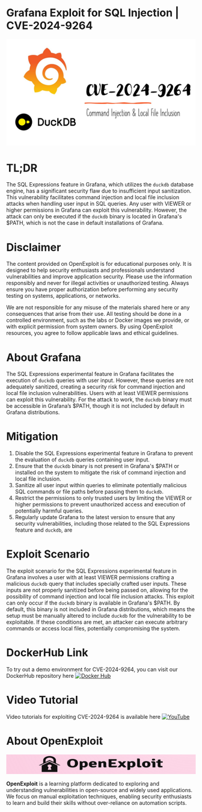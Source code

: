 # Grafana Exploit for SQL Injection | CVE-2024-9264
![CVE-2024-9264](https://raw.githubusercontent.com/pawanjswal/pawanjswal.github.io/master/cve-2024-9264/assets/thumbnail.jpg)

# TL;DR
The SQL Expressions feature in Grafana, which utilizes the `duckdb` database engine, has a significant security flaw due to insufficient input sanitization. This vulnerability facilitates command injection and local file inclusion attacks when handling user input in SQL queries. Any user with VIEWER or higher permissions in Grafana can exploit this vulnerability. However, the attack can only be executed if the `duckdb` binary is located in Grafana's $PATH, which is not the case in default installations of Grafana.

# Disclaimer

The content provided on OpenExploit is for educational purposes only. It is designed to help security enthusiasts and professionals understand vulnerabilities and improve application security. Please use the information responsibly and never for illegal activities or unauthorized testing. Always ensure you have proper authorization before performing any security testing on systems, applications, or networks.

We are not responsible for any misuse of the materials shared here or any consequences that arise from their use. All testing should be done in a controlled environment, such as the labs or Docker images we provide, or with explicit permission from system owners. By using OpenExploit resources, you agree to follow applicable laws and ethical guidelines.

# About Grafana
The SQL Expressions experimental feature in Grafana facilitates the execution of `duckdb` queries with user input. However, these queries are not adequately sanitized, creating a security risk for command injection and local file inclusion vulnerabilities. Users with at least VIEWER permissions can exploit this vulnerability. For the attack to work, the `duckdb` binary must be accessible in Grafana’s $PATH, though it is not included by default in Grafana distributions.

# Mitigation
1. Disable the SQL Expressions experimental feature in Grafana to prevent the evaluation of `duckdb` queries containing user input.
2. Ensure that the `duckdb` binary is not present in Grafana's $PATH or installed on the system to mitigate the risk of command injection and local file inclusion.
3. Sanitize all user input within queries to eliminate potentially malicious SQL commands or file paths before passing them to `duckdb`.
4. Restrict the permissions to only trusted users by limiting the VIEWER or higher permissions to prevent unauthorized access and execution of potentially harmful queries.
5. Regularly update Grafana to the latest version to ensure that any security vulnerabilities, including those related to the SQL Expressions feature and `duckdb`, are

# Exploit Scenario
The exploit scenario for the SQL Expressions experimental feature in Grafana involves a user with at least VIEWER permissions crafting a malicious `duckdb` query that includes specially crafted user inputs. These inputs are not properly sanitized before being passed on, allowing for the possibility of command injection and local file inclusion attacks. This exploit can only occur if the `duckdb` binary is available in Grafana's $PATH. By default, this binary is not included in Grafana distributions, which means the setup must be manually altered to include `duckdb` for the vulnerability to be exploitable. If these conditions are met, an attacker can execute arbitrary commands or access local files, potentially compromising the system.

# DockerHub Link
To try out a demo environment for CVE-2024-9264, you can visit our DockerHub repository here [![Docker Hub](https://img.shields.io/badge/Docker_Hub-2496ED)](https://hub.docker.com/u/pawanjswal)

# Video Tutorial
Video tutorials for exploiting CVE-2024-9264 is available here [![YouTube](https://img.shields.io/badge/YouTube-FF0000)](https://www.youtube.com/@OpenExploit)

# About OpenExploit

![OpenExploit](https://raw.githubusercontent.com/pawanjswal/pawanjswal.github.io/master/assets/logo.png)

**OpenExploit** is a learning platform dedicated to exploring and understanding vulnerabilities in open-source and widely used applications. We focus on manual exploitation techniques, enabling security enthusiasts to learn and build their skills without over-reliance on automation scripts.